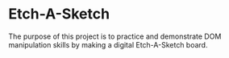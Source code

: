 # Etch-A-Sketch
The purpose of this project is to practice and demonstrate DOM manipulation skills by making a digital Etch-A-Sketch board.
